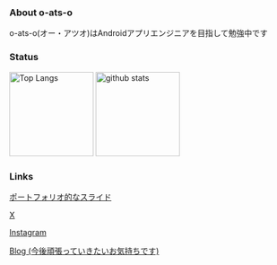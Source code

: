 ### About o-ats-o
o-ats-o(オー・アツオ)はAndroidアプリエンジニアを目指して勉強中です

### Status
<p align="left"> 
  <img alt="Top Langs" height="150px" src="https://github-readme-stats.vercel.app/api/top-langs/?username=o-ats-o&count_private=true&layout=donut&show_icons=true&theme=highcontrast&title_color=FF877D" />
  <img alt="github stats" height="150px" src="https://github-readme-stats.vercel.app/api?username=o-ats-o&count_private=true&theme=highcontrast&title_color=FF877D" />
</p>

### Links
[ポートフォリオ的なスライド](https://drive.google.com/file/d/1BL6LuyWv1lXcP0HCdD1ajCA6h7Gly_dz/view?usp=sharing)

[X](https://twitter.com/o_ats_o)

[Instagram](https://www.instagram.com/k_a_0214_/)

[Blog (今後頑張っていきたいお気持ちです)](https://sizu.me/o_ats_o)
